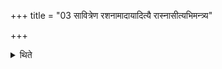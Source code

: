 +++
title = "03 सावित्रेण रशनामादायादित्यै रास्नासीत्यभिमन्त्र्य"

+++

<details><summary>थिते</summary>

3. Having taken the tether[^1] with the formula connected with Savitr̥,[^2] having addressed (the tether) with adityai rāsnāsi[^3] having gone out (of the fire-hall) by the eastern door, thrice in audibly he calls the Gharma-milk-yielding (cow) with iḍa ehyadita ehi sarasvatyehi.[^4]    

1. Cf. TĀ V.7.1. See XV.5.20 where it is called abhidhānī.  

2. TĀ IV.8.1.  

3. TĀ IV.8.2. 

4. TĀ IV.8.3.  
</details>
